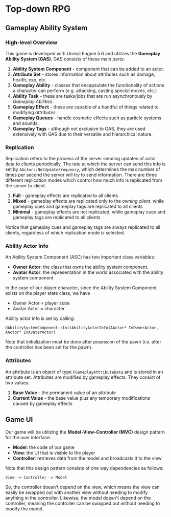 # Top-down RPG

## Gameplay Ability System

### High-level Overview

This game is developed with Unreal Engine 5.6 and utilizes the 
**Gameplay Ability System (GAS)**. GAS consists of these main parts:

1. **Ability System Component** - component that can be added to an actor.
2. **Attribute Set** - stores information about attributes such as damage, health,
exp, etc.
3. **Gameplay Ability** - classes that encapsulate the functionality of actions a
character can perform (e.g. attacking, casting special moves, etc.)
4. **Ability Task** - these are tasks/jobs that are run asynchronously by
*Gameplay Abilities*.
5. **Gameplay Effect** - these are capable of a handful of things related to modifying
*attributes*.
6. **Gameplay Queues** - handle cosmetic effects such as particle systems and sounds.
7. **Gameplay Tags** - although not exclusive to GAS, they are used extensively with
GAS due to their versatile and hierarchical nature.

### Replication

Replication refers to the process of the server sending updates of actor data to clients
periodically. The rate at which the server can send this info is set by
`AActor::NetUpdateFrequency`, which determines the max number of times per second the server
will try to send information. There are three different replication modes which control how
much info is replicated from the server to client.

1. **Full** - gameplay effects are replicated to all clients
2. **Mixed** - gameplay effects are replicated only to the *owning client*, while gameplay
cues and gameplay tags are replicated to all clients
3. **Minimal** - gameplay effects are not replicated, while gameplay cues and gameplay tags
are replicated to all clients

Notice that gameplay cues and gameplay tags are always replicated to all clients, regardless
of which replication mode is selected.

### Ability Actor Info

An Ability System Component (ASC) has two important class variables:

- **Owner Actor**: the class that owns the ability system component.
- **Avatar Actor**: the representation in the world associated with the ability system component

In the case of our player character, since the Ability System Component exists
on the player state class, we have

- Owner Actor = player state
- Avatar Actor = character

Ability actor info is set by calling:

`UAbilitySystemComponent::InitAbilityActorInfo(AActor* InOwnerActor, AActor* InAvatarActor)`

Note that initialization must be done after posession of the pawn 
(i.e. after the controller has been set for the pawn).


### Attributes

An attribute is an object of type `FGameplayAttributeData` and is stored in an attribute set.
Attributes are modified by gameplay effects. They consist of two values:

1. **Base Value** - the permanent value of an attribute
2. **Current Value** - the base value plus any temporary modifications caused by gameplay effects

## Game UI

Our game will be utilizing the **Model-View-Controller (MVC)** design pattern for the user
interface.

- **Model**: the code of our game
- **View**: the UI that is visible to the player
- **Controller**: retrieves data from the model and broadcasts it to the view

Note that this design pattern consists of one way dependencies as follows:

	View -> Controller -> Model

So, the controller doesn't depend on the view, which means the view can easily be swapped
out with another view without needing to modify anything in the controller. Likewise,
the model doesn't depend on the controller, meaning the controller can be swapped out without
needing to modify the model.